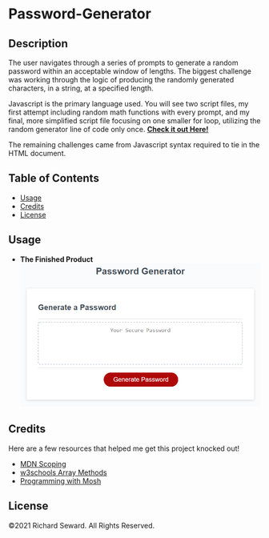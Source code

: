 # Password-Generator

## Description
The user navigates through a series of prompts to generate a random password within an acceptable window of lengths. The biggest challenge was working through the logic of producing the randomly generated characters, in a string, at a specified length.

Javascript is the primary language used. You will see two script files, my first attempt including random math functions with every prompt, and my final, more simplified script file focusing on one smaller for loop, utilizing the random generator line of code only once.
**[Check it out Here!](https://raseward14.github.io/Responsive-Portfolio/)**

The remaining challenges came from Javascript syntax required to tie in the HTML document.

## Table of Contents
* [Usage](#usage)
* [Credits](#credits)
* [License](#license)

## Usage
* **The Finished Product**  
![Random Password Generator](Assets/randompasswordgenerator.png)

## Credits
Here are a few resources that helped me get this project knocked out!
* [MDN Scoping](https://developer.mozilla.org/en-US/docs/Glossary/Scope)
* [w3schools Array Methods](https://www.w3schools.com/js/js_array_methods.asp)
* [Programming with Mosh](https://www.youtube.com/watch?v=N8ap4k_1QEQ)

## License
©2021 Richard Seward. All Rights Reserved.
